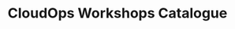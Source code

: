 ---
title: CloudOps Workshops Catalogue
ExternalLink: https://cdn2.hubspot.net/hubfs/732832/EN_CloudOps_OP_Workshop%20Catalogue_02-2020.pdf
resources:
- name: "thumbnail"
  src: "workshops-catalogue.png"
description:
keywords:
tags:
---